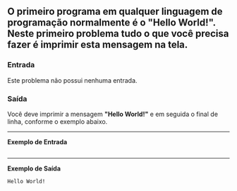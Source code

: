 ## O primeiro programa em qualquer linguagem de programação normalmente é o "Hello World!". Neste primeiro problema tudo o que você precisa fazer é imprimir esta mensagem na tela.

### Entrada
Este problema não possui nenhuma entrada.

### Saída
Você deve imprimir a mensagem **"Hello World!"** e em seguida o final de linha, conforme o exemplo abaixo.

---

**Exemplo de Entrada**
```
```

---
**Exemplo de Saída**
```
Hello World!
```
